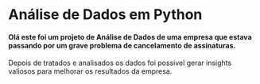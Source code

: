 # Análise de Dados em Python

#### Olá este foi um projeto de Análise de Dados de uma empresa que estava passando por um grave problema de cancelamento de assinaturas. 
Depois de tratados e analisados os dados foi possivel gerar insights valiosos para melhorar os resultados da empresa. 

